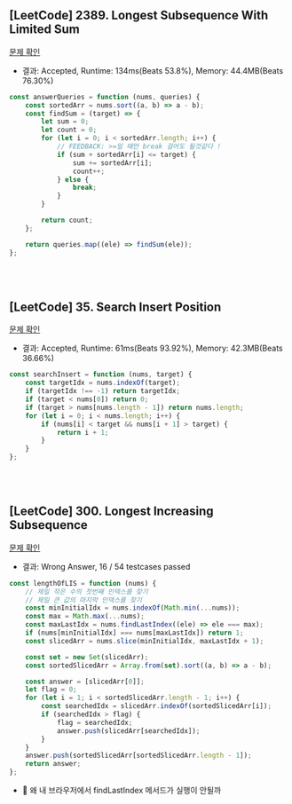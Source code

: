 ## [LeetCode] 2389. Longest Subsequence With Limited Sum

[문제 확인](https://leetcode.com/problems/longest-subsequence-with-limited-sum/description/)

-   결과: Accepted, Runtime: 134ms(Beats 53.8%), Memory: 44.4MB(Beats 76.30%)

```js
const answerQueries = function (nums, queries) {
    const sortedArr = nums.sort((a, b) => a - b);
    const findSum = (target) => {
        let sum = 0;
        let count = 0;
        for (let i = 0; i < sortedArr.length; i++) {
            // FEEDBACK: >=일 때만 break 걸어도 될것같다 !
            if (sum + sortedArr[i] <= target) {
                sum += sortedArr[i];
                count++;
            } else {
                break;
            }
        }

        return count;
    };

    return queries.map((ele) => findSum(ele));
};
```

</br>
</br>

## [LeetCode] 35. Search Insert Position

[문제 확인](https://leetcode.com/problems/search-insert-position/description/)

-   결과: Accepted, Runtime: 61ms(Beats 93.92%), Memory: 42.3MB(Beats 36.66%)

<!-- FEEDBACK: binary-search로 풀기 !  -->
```js
const searchInsert = function (nums, target) {
    const targetIdx = nums.indexOf(target);
    if (targetIdx !== -1) return targetIdx;
    if (target < nums[0]) return 0;
    if (target > nums[nums.length - 1]) return nums.length;
    for (let i = 0; i < nums.length; i++) {
        if (nums[i] < target && nums[i + 1] > target) {
            return i + 1;
        }
    }
};
```

<br>
<br>

## [LeetCode] 300. Longest Increasing Subsequence

[문제 확인](https://leetcode.com/problems/longest-increasing-subsequence/description/)

-   결과: Wrong Answer, 16 / 54 testcases passed

<!-- FEEDBACK: 다시 풀기 -->
```js
const lengthOfLIS = function (nums) {
    // 제일 작은 수의 첫번째 인덱스를 찾기
    // 제일 큰 값의 마지막 인덱스를 찾기
    const minInitialIdx = nums.indexOf(Math.min(...nums));
    const max = Math.max(...nums);
    const maxLastIdx = nums.findLastIndex((ele) => ele === max);
    if (nums[minInitialIdx] === nums[maxLastIdx]) return 1;
    const slicedArr = nums.slice(minInitialIdx, maxLastIdx + 1);

    const set = new Set(slicedArr);
    const sortedSlicedArr = Array.from(set).sort((a, b) => a - b);

    const answer = [slicedArr[0]];
    let flag = 0;
    for (let i = 1; i < sortedSlicedArr.length - 1; i++) {
        const searchedIdx = slicedArr.indexOf(sortedSlicedArr[i]);
        if (searchedIdx > flag) {
            flag = searchedIdx;
            answer.push(slicedArr[searchedIdx]);
        }
    }
    answer.push(sortedSlicedArr[sortedSlicedArr.length - 1]);
    return answer;
};
```

-   🤔 왜 내 브라우저에서 findLastIndex 메서드가 실행이 안될까
